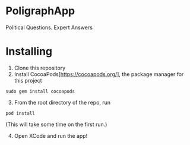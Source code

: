 # PoligraphApp
Political Questions. Expert Answers

# Installing
1) Clone this repository
2) Install CocoaPods[https://cocoapods.org/], the package manager for this project 
```
sudo gem install cocoapods
```
3) From the root directory of the repo, run
```
pod install
```
(This will take some time on the first run.)

4) Open XCode and run the app!
